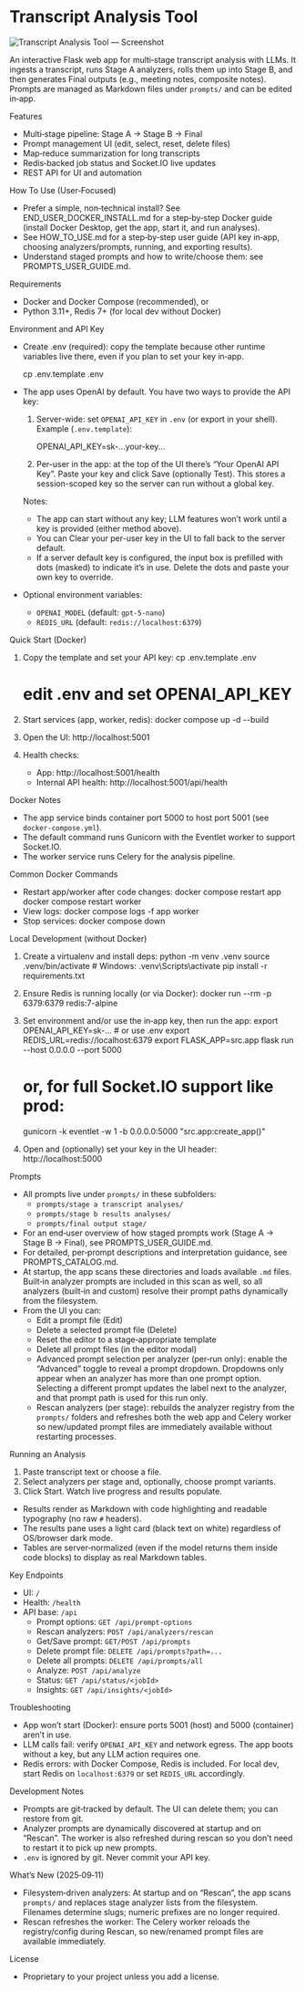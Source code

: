 Transcript Analysis Tool
========================

![Transcript Analysis Tool — Screenshot](docs/images/transcript%20analyzer.png)

An interactive Flask web app for multi‑stage transcript analysis with LLMs. It ingests a transcript, runs Stage A analyzers, rolls them up into Stage B, and then generates Final outputs (e.g., meeting notes, composite notes). Prompts are managed as Markdown files under `prompts/` and can be edited in‑app.

Features
- Multi‑stage pipeline: Stage A → Stage B → Final
- Prompt management UI (edit, select, reset, delete files)
- Map‑reduce summarization for long transcripts
- Redis‑backed job status and Socket.IO live updates
- REST API for UI and automation

How To Use (User‑Focused)
- Prefer a simple, non‑technical install? See END_USER_DOCKER_INSTALL.md for a step‑by‑step Docker guide (install Docker Desktop, get the app, start it, and run analyses).
- See HOW_TO_USE.md for a step‑by‑step user guide (API key in‑app, choosing analyzers/prompts, running, and exporting results).
- Understand staged prompts and how to write/choose them: see PROMPTS_USER_GUIDE.md.

Requirements
- Docker and Docker Compose (recommended), or
- Python 3.11+, Redis 7+ (for local dev without Docker)

Environment and API Key
- Create .env (required): copy the template because other runtime variables live there, even if you plan to set your key in‑app.

     cp .env.template .env

- The app uses OpenAI by default. You have two ways to provide the API key:
  1) Server-wide: set `OPENAI_API_KEY` in `.env` (or export in your shell). Example (`.env.template`):

     OPENAI_API_KEY=sk-...your-key...

  2) Per-user in the app: at the top of the UI there’s “Your OpenAI API Key”. Paste your key and click Save (optionally Test). This stores a session-scoped key so the server can run without a global key.

  Notes:
  - The app can start without any key; LLM features won’t work until a key is provided (either method above).
  - You can Clear your per-user key in the UI to fall back to the server default.
  - If a server default key is configured, the input box is prefilled with dots (masked) to indicate it’s in use. Delete the dots and paste your own key to override.

- Optional environment variables:
  - `OPENAI_MODEL` (default: `gpt-5-nano`)
  - `REDIS_URL` (default: `redis://localhost:6379`)

Quick Start (Docker)
1) Copy the template and set your API key:
   cp .env.template .env
   # edit .env and set OPENAI_API_KEY

2) Start services (app, worker, redis):
   docker compose up -d --build

3) Open the UI:
   http://localhost:5001

4) Health checks:
   - App: http://localhost:5001/health
   - Internal API health: http://localhost:5001/api/health

Docker Notes
- The app service binds container port 5000 to host port 5001 (see `docker-compose.yml`).
- The default command runs Gunicorn with the Eventlet worker to support Socket.IO.
- The worker service runs Celery for the analysis pipeline.

Common Docker Commands
- Restart app/worker after code changes:
  docker compose restart app
  docker compose restart worker
- View logs:
  docker compose logs -f app worker
- Stop services:
  docker compose down

Local Development (without Docker)
1) Create a virtualenv and install deps:
   python -m venv .venv
   source .venv/bin/activate  # Windows: .venv\Scripts\activate
   pip install -r requirements.txt

2) Ensure Redis is running locally (or via Docker):
   docker run --rm -p 6379:6379 redis:7-alpine

3) Set environment and/or use the in‑app key, then run the app:
   export OPENAI_API_KEY=sk-...  # or use .env
   export REDIS_URL=redis://localhost:6379
   export FLASK_APP=src.app
   flask run --host 0.0.0.0 --port 5000
   # or, for full Socket.IO support like prod:
   gunicorn -k eventlet -w 1 -b 0.0.0.0:5000 "src.app:create_app()"

4) Open and (optionally) set your key in the UI header:
   http://localhost:5000

Prompts
- All prompts live under `prompts/` in these subfolders:
  - `prompts/stage a transcript analyses/`
  - `prompts/stage b results analyses/`
  - `prompts/final output stage/`
- For an end‑user overview of how staged prompts work (Stage A → Stage B → Final), see PROMPTS_USER_GUIDE.md.
- For detailed, per‑prompt descriptions and interpretation guidance, see PROMPTS_CATALOG.md.
- At startup, the app scans these directories and loads available `.md` files. Built‑in analyzer prompts are included in this scan as well, so all analyzers (built‑in and custom) resolve their prompt paths dynamically from the filesystem.
- From the UI you can:
  - Edit a prompt file (Edit)
  - Delete a selected prompt file (Delete)
  - Reset the editor to a stage‑appropriate template
  - Delete all prompt files (in the editor modal)
  - Advanced prompt selection per analyzer (per‑run only): enable the “Advanced” toggle to reveal a prompt dropdown. Dropdowns only appear when an analyzer has more than one prompt option. Selecting a different prompt updates the label next to the analyzer, and that prompt path is used for this run only.
  - Rescan analyzers (per stage): rebuilds the analyzer registry from the `prompts/` folders and refreshes both the web app and Celery worker so new/updated prompt files are immediately available without restarting processes.

Running an Analysis
1) Paste transcript text or choose a file.
2) Select analyzers per stage and, optionally, choose prompt variants.
3) Click Start. Watch live progress and results populate.
  - Results render as Markdown with code highlighting and readable typography (no raw `#` headers).
  - The results pane uses a light card (black text on white) regardless of OS/browser dark mode.
  - Tables are server‑normalized (even if the model returns them inside code blocks) to display as real Markdown tables.

Key Endpoints
- UI: `/`
- Health: `/health`
- API base: `/api`
  - Prompt options: `GET /api/prompt-options`
  - Rescan analyzers: `POST /api/analyzers/rescan`
  - Get/Save prompt: `GET/POST /api/prompts`
  - Delete prompt file: `DELETE /api/prompts?path=...`
  - Delete all prompts: `DELETE /api/prompts/all`
  - Analyze: `POST /api/analyze`
  - Status: `GET /api/status/<jobId>`
  - Insights: `GET /api/insights/<jobId>`

Troubleshooting
- App won’t start (Docker): ensure ports 5001 (host) and 5000 (container) aren’t in use.
- LLM calls fail: verify `OPENAI_API_KEY` and network egress. The app boots without a key, but any LLM action requires one.
- Redis errors: with Docker Compose, Redis is included. For local dev, start Redis on `localhost:6379` or set `REDIS_URL` accordingly.

Development Notes
- Prompts are git‑tracked by default. The UI can delete them; you can restore from git.
- Analyzer prompts are dynamically discovered at startup and on “Rescan”. The worker is also refreshed during rescan so you don’t need to restart it to pick up new prompts.
- `.env` is ignored by git. Never commit your API key.

What’s New (2025‑09‑11)
- Filesystem‑driven analyzers: At startup and on “Rescan”, the app scans `prompts/` and replaces stage analyzer lists from the filesystem. Filenames determine slugs; numeric prefixes are no longer required.
- Rescan refreshes the worker: The Celery worker reloads the registry/config during Rescan, so new/renamed prompt files are available immediately.

License
- Proprietary to your project unless you add a license.
